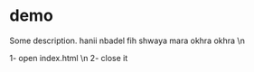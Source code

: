# demo

Some description.
hanii nbadel fih shwaya mara okhra okhra \n

1- open index.html \n
2- close it 


